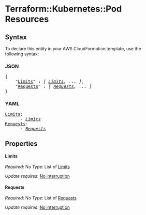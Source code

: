 # Terraform::Kubernetes::Pod Resources

## Syntax

To declare this entity in your AWS CloudFormation template, use the following syntax:

### JSON

<pre>
{
    "<a href="#limits" title="Limits">Limits</a>" : <i>[ <a href="resources-limits.md">Limits</a>, ... ]</i>,
    "<a href="#requests" title="Requests">Requests</a>" : <i>[ <a href="resources-requests.md">Requests</a>, ... ]</i>
}
</pre>

### YAML

<pre>
<a href="#limits" title="Limits">Limits</a>: <i>
      - <a href="resources-limits.md">Limits</a></i>
<a href="#requests" title="Requests">Requests</a>: <i>
      - <a href="resources-requests.md">Requests</a></i>
</pre>

## Properties

#### Limits

_Required_: No
_Type_: List of <a href="resources-limits.md">Limits</a>

_Update requires_: [No interruption](https://docs.aws.amazon.com/AWSCloudFormation/latest/UserGuide/using-cfn-updating-stacks-update-behaviors.html#update-no-interrupt)

#### Requests

_Required_: No
_Type_: List of <a href="resources-requests.md">Requests</a>

_Update requires_: [No interruption](https://docs.aws.amazon.com/AWSCloudFormation/latest/UserGuide/using-cfn-updating-stacks-update-behaviors.html#update-no-interrupt)

